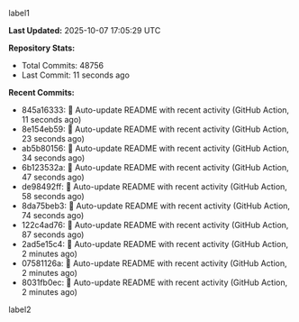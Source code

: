 
label1 
<!-- ACTIVITY_START -->
**Last Updated:** 2025-10-07 17:05:29 UTC

**Repository Stats:**
- Total Commits: 48756
- Last Commit: 11 seconds ago

**Recent Commits:**
- 845a16333: 🤖 Auto-update README with recent activity (GitHub Action, 11 seconds ago)
- 8e154eb59: 🤖 Auto-update README with recent activity (GitHub Action, 23 seconds ago)
- ab5b80156: 🤖 Auto-update README with recent activity (GitHub Action, 34 seconds ago)
- 6b123532a: 🤖 Auto-update README with recent activity (GitHub Action, 47 seconds ago)
- de98492ff: 🤖 Auto-update README with recent activity (GitHub Action, 58 seconds ago)
- 8da75beb3: 🤖 Auto-update README with recent activity (GitHub Action, 74 seconds ago)
- 122c4ad76: 🤖 Auto-update README with recent activity (GitHub Action, 87 seconds ago)
- 2ad5e15c4: 🤖 Auto-update README with recent activity (GitHub Action, 2 minutes ago)
- 07581126a: 🤖 Auto-update README with recent activity (GitHub Action, 2 minutes ago)
- 8031fb0ec: 🤖 Auto-update README with recent activity (GitHub Action, 2 minutes ago)
<!-- ACTIVITY_END -->

label2
